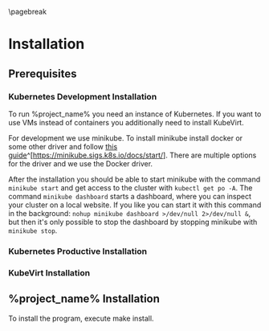 \pagebreak


# Installation

## Prerequisites

### Kubernetes Development Installation

To run %project_name% you need an instance of Kubernetes. If you want to use VMs instead of containers you additionally need to install KubeVirt.

For development we use minikube. To install minikube install docker or some other driver and follow [this guide](https://minikube.sigs.k8s.io/docs/start/)^[https://minikube.sigs.k8s.io/docs/start/]. There are multiple options for the driver and we use the Docker driver.

After the installation you should be able to start minikube with the command `minikube start` and get access to the cluster with `kubectl get po -A`. The command `minikube dashboard` starts a dashboard, where you can inspect your cluster on a local website. If you like you can start it with this command in the background: `nohup minikube dashboard >/dev/null 2>/dev/null &`, but then it's only possible to stop the dashboard by stopping minikube with `minikube stop`.

### Kubernetes Productive Installation

### KubeVirt Installation


## %project_name% Installation
To install the program, execute make install.
